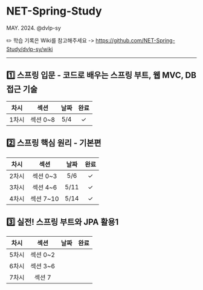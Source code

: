 # NET-Spring-Study
MAY. 2024. @dvlp-sy

✏️ 학습 기록은 Wiki를 참고해주세요 -> https://github.com/NET-Spring-Study/dvlp-sy/wiki

---

## 1️⃣ 스프링 입문 - 코드로 배우는 스프링 부트, 웹 MVC, DB 접근 기술
차시|섹션|날짜|완료|
:---:|:---:|:---:|:---:|
1차시|섹션 0~8|5/4|✓|


## 2️⃣ 스프링 핵심 원리 - 기본편
차시|섹션|날짜|완료|
:---:|:---:|:---:|:---:|
2차시|섹션 0~3|5/6|✓|
3차시|섹션 4~6|5/11|✓|
4차시|섹션 7~10|5/14|✓|

## 3️⃣  실전! 스프링 부트와 JPA 활용1
차시|섹션|날짜|완료|
:---:|:---:|:---:|:---:|
5차시|섹션 0~2|||
6차시|섹션 3~6|||
7차시|섹션 7|||
